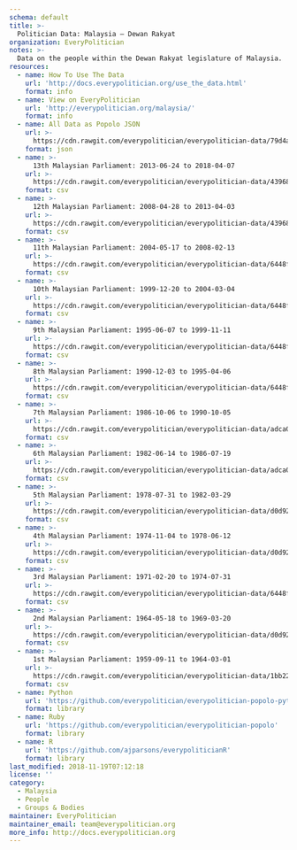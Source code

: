 ```yaml
---
schema: default
title: >-
  Politician Data: Malaysia — Dewan Rakyat
organization: EveryPolitician
notes: >-
  Data on the people within the Dewan Rakyat legislature of Malaysia.
resources:
  - name: How To Use The Data
    url: 'http://docs.everypolitician.org/use_the_data.html'
    format: info
  - name: View on EveryPolitician
    url: 'http://everypolitician.org/malaysia/'
    format: info
  - name: All Data as Popolo JSON
    url: >-
      https://cdn.rawgit.com/everypolitician/everypolitician-data/79d4a81dd87a53ea870fb7ab3dd63e39f6b0203e/data/Malaysia/Dewan_Rakyat/ep-popolo-v1.0.json
    format: json
  - name: >-
      13th Malaysian Parliament: 2013-06-24 to 2018-04-07
    url: >-
      https://cdn.rawgit.com/everypolitician/everypolitician-data/43968624f49c937a7326c338ecd4f431cee086e9/data/Malaysia/Dewan_Rakyat/term-13.csv
    format: csv
  - name: >-
      12th Malaysian Parliament: 2008-04-28 to 2013-04-03
    url: >-
      https://cdn.rawgit.com/everypolitician/everypolitician-data/43968624f49c937a7326c338ecd4f431cee086e9/data/Malaysia/Dewan_Rakyat/term-12.csv
    format: csv
  - name: >-
      11th Malaysian Parliament: 2004-05-17 to 2008-02-13
    url: >-
      https://cdn.rawgit.com/everypolitician/everypolitician-data/6448f4ad0251a75e71e6a6575fcc57b15c2f644d/data/Malaysia/Dewan_Rakyat/term-11.csv
    format: csv
  - name: >-
      10th Malaysian Parliament: 1999-12-20 to 2004-03-04
    url: >-
      https://cdn.rawgit.com/everypolitician/everypolitician-data/6448f4ad0251a75e71e6a6575fcc57b15c2f644d/data/Malaysia/Dewan_Rakyat/term-10.csv
    format: csv
  - name: >-
      9th Malaysian Parliament: 1995-06-07 to 1999-11-11
    url: >-
      https://cdn.rawgit.com/everypolitician/everypolitician-data/6448f4ad0251a75e71e6a6575fcc57b15c2f644d/data/Malaysia/Dewan_Rakyat/term-9.csv
    format: csv
  - name: >-
      8th Malaysian Parliament: 1990-12-03 to 1995-04-06
    url: >-
      https://cdn.rawgit.com/everypolitician/everypolitician-data/6448f4ad0251a75e71e6a6575fcc57b15c2f644d/data/Malaysia/Dewan_Rakyat/term-8.csv
    format: csv
  - name: >-
      7th Malaysian Parliament: 1986-10-06 to 1990-10-05
    url: >-
      https://cdn.rawgit.com/everypolitician/everypolitician-data/adca07d668ec9c2c73345e5144580003db0e06a7/data/Malaysia/Dewan_Rakyat/term-7.csv
    format: csv
  - name: >-
      6th Malaysian Parliament: 1982-06-14 to 1986-07-19
    url: >-
      https://cdn.rawgit.com/everypolitician/everypolitician-data/adca07d668ec9c2c73345e5144580003db0e06a7/data/Malaysia/Dewan_Rakyat/term-6.csv
    format: csv
  - name: >-
      5th Malaysian Parliament: 1978-07-31 to 1982-03-29
    url: >-
      https://cdn.rawgit.com/everypolitician/everypolitician-data/d0d92eb26a34c81baf58dee88fd8f480b9b90ecc/data/Malaysia/Dewan_Rakyat/term-5.csv
    format: csv
  - name: >-
      4th Malaysian Parliament: 1974-11-04 to 1978-06-12
    url: >-
      https://cdn.rawgit.com/everypolitician/everypolitician-data/d0d92eb26a34c81baf58dee88fd8f480b9b90ecc/data/Malaysia/Dewan_Rakyat/term-4.csv
    format: csv
  - name: >-
      3rd Malaysian Parliament: 1971-02-20 to 1974-07-31
    url: >-
      https://cdn.rawgit.com/everypolitician/everypolitician-data/6448f4ad0251a75e71e6a6575fcc57b15c2f644d/data/Malaysia/Dewan_Rakyat/term-3.csv
    format: csv
  - name: >-
      2nd Malaysian Parliament: 1964-05-18 to 1969-03-20
    url: >-
      https://cdn.rawgit.com/everypolitician/everypolitician-data/d0d92eb26a34c81baf58dee88fd8f480b9b90ecc/data/Malaysia/Dewan_Rakyat/term-2.csv
    format: csv
  - name: >-
      1st Malaysian Parliament: 1959-09-11 to 1964-03-01
    url: >-
      https://cdn.rawgit.com/everypolitician/everypolitician-data/1bb22a4e3df4c2db42b8efd5d027e80bd597a3e1/data/Malaysia/Dewan_Rakyat/term-1.csv
    format: csv
  - name: Python
    url: 'https://github.com/everypolitician/everypolitician-popolo-python'
    format: library
  - name: Ruby
    url: 'https://github.com/everypolitician/everypolitician-popolo'
    format: library
  - name: R
    url: 'https://github.com/ajparsons/everypoliticianR'
    format: library
last_modified: 2018-11-19T07:12:18
license: ''
category:
  - Malaysia
  - People
  - Groups & Bodies
maintainer: EveryPolitician
maintainer_email: team@everypolitician.org
more_info: http://docs.everypolitician.org
---
```

